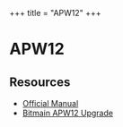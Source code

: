 +++
title = "APW12"
+++

# APW12

## Resources

- [Official Manual](/Bitmain-APW12-Manual.pdf)
- [Bitmain APW12 Upgrade](/Bitmain-APW12-Upgrade.pdf)
